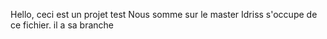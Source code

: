 Hello, ceci est un projet test
Nous somme sur le master
Idriss s'occupe de ce fichier. il a sa branche

